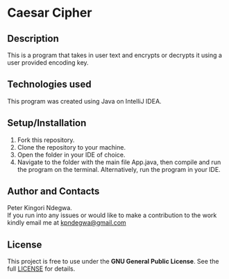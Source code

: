 # Caesar Cipher
## Description
This is a program that takes in user text and encrypts or decrypts it using a user provided
 encoding key.
## Technologies used
This program was created using Java on IntelliJ IDEA.

## Setup/Installation
1. Fork this repository.
2. Clone the repository to your machine.
3. Open the folder in your IDE of choice.
4. Navigate to the folder with the main file App.java, then compile and run the program on the
 terminal. Alternatively, run the program in your IDE.
## Author  and Contacts
Peter Kingori Ndegwa. <br/> If you run into any issues or would like to make a contribution to the
 work kindly email me at kpndegwa@gmail.com

## License
This project is free to use under the **GNU General Public License**. See the full [LICENSE](https://choosealicense.com/licenses/gpl-3.0/) for details.